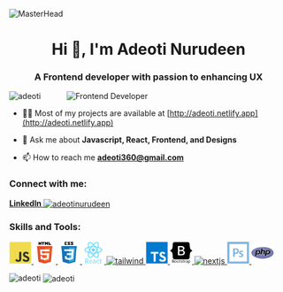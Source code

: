 ![MasterHead](https://camo.githubusercontent.com/775ed67e1d46c9534c3cb9a4694edf0603b1436a7e3e15891d3c327733fc26b6/68747470733a2f2f7777772e61756469656e6365706c616e65742e636f6d2f726f6f742f74656d706c6174652f312f2f696d616765732f7765622d646576656c6f706d656e742e676966)
<h1 align="center">Hi 👋, I'm Adeoti Nurudeen</h1>
<h3 align="center">A Frontend developer with passion to enhancing UX</h3>
<img src="https://img.freepik.com/free-vector/hand-coding-concept-illustration_114360-8193.jpg?w=740&t=st=1680842792~exp=1680843392~hmac=338d330ac422c4dad5e101d6bf63b5e16af1e20f2b7c0537fcf64956e673b9c7" align="right" alt="Frontend Developer" width="400">
<p align="left"> <img src="https://komarev.com/ghpvc/?username=adeoti&label=Profile%20views&color=0e75b6&style=flat" alt="adeoti" /> </p>

- 👨‍💻 Most of my projects are available at [http://adeoti.netlify.app](http://adeoti.netlify.app)

- 💬 Ask me about **Javascript, React, Frontend, and Designs**

- 📫 How to reach me **adeoti360@gmail.com**

<h3 align="left">Connect with me:</h3>
<p align="left">
<a href="https://linkedin.com/in/adeotinurudeen" target="blank"><b>LinkedIn</b> <img align="center" src="https://raw.githubusercontent.com/rahuldkjain/github-profile-readme-generator/master/src/images/icons/Social/linked-in-alt.svg" alt="adeotinurudeen" height="22" width="30" /></a>
</p>

<h3 align="left">Skills and Tools:</h3>
<p align="left"> 
<a href="https://developer.mozilla.org/en-US/docs/Web/JavaScript" target="_blank" rel="noreferrer"> 
<img src="https://raw.githubusercontent.com/devicons/devicon/master/icons/javascript/javascript-original.svg" alt="javascript" width="40" height="40"/> 
</a> 

<a href="https://www.w3.org/html/" target="_blank" rel="noreferrer"> 
<img src="https://raw.githubusercontent.com/devicons/devicon/master/icons/html5/html5-original-wordmark.svg" alt="html5" width="40" height="40"/> 
</a> 

<a href="https://www.w3schools.com/css/" target="_blank" rel="noreferrer"> 
<img src="https://raw.githubusercontent.com/devicons/devicon/master/icons/css3/css3-original-wordmark.svg" alt="css3" width="40" height="40"/> 
</a> 

<a href="https://reactjs.org/" target="_blank" rel="noreferrer"> 
 <img src="https://raw.githubusercontent.com/devicons/devicon/master/icons/react/react-original-wordmark.svg" alt="react" width="40" height="40"/> 
 </a> 
 
 <a href="https://tailwindcss.com/" target="_blank" rel="noreferrer"> 
 <img src="https://www.vectorlogo.zone/logos/tailwindcss/tailwindcss-icon.svg" alt="tailwind" width="40" height="40"/> 
 </a> 
 
 <a href="https://www.typescriptlang.org/" target="_blank" rel="noreferrer"> 
 <img src="https://raw.githubusercontent.com/devicons/devicon/master/icons/typescript/typescript-original.svg" alt="typescript" width="40" height="40"/> 
 </a> 
<a href="https://getbootstrap.com" target="_blank" rel="noreferrer"> 
<img src="https://raw.githubusercontent.com/devicons/devicon/master/icons/bootstrap/bootstrap-plain-wordmark.svg" alt="bootstrap" width="40" height="40"/> 
</a> 




<a href="https://nextjs.org/" target="_blank" rel="noreferrer"> 
<img src="https://cdn.worldvectorlogo.com/logos/nextjs-2.svg" alt="nextjs" width="40" height="40"/>
 </a> 
 <a href="https://www.photoshop.com/en" target="_blank" rel="noreferrer"> 
 <img src="https://raw.githubusercontent.com/devicons/devicon/master/icons/photoshop/photoshop-line.svg" alt="photoshop" width="40" height="40"/> 
 </a> 
 
 <a href="https://www.php.net" target="_blank" rel="noreferrer"> 
 <img src="https://raw.githubusercontent.com/devicons/devicon/master/icons/php/php-original.svg" alt="php" width="40" height="40"/> 
 </a> 
 
 
 </p>

<p><img align="left" src="https://github-readme-stats.vercel.app/api/top-langs?username=adeoti&show_icons=true&locale=en&layout=compact" alt="adeoti" /></p>

<p>&nbsp;<img align="center" src="https://github-readme-stats.vercel.app/api?username=adeoti&show_icons=true&locale=en" alt="adeoti" /></p>
